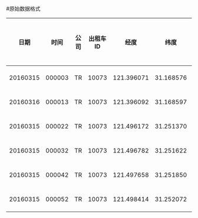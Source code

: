 #原始数据格式

|日期|时间|公司|出租车ID|经度|纬度|速度|航角|未知字段|载客状态|数据可用性|数据采集时间|
|:--------:|:------:|:-------:|:--------:|:--:|:--:|:--:|:--:|:--:|:--:|:--:|:----------:|
|20160315|000003|TR|10073|121.396071|31.168576|0|9|0|0|1|2016-03-16 00:00:05|
|20160316|000013|TR|10073|121.396092|31.168597|0|9|0|0|1|2016-03-16 00:00:15|
|20160315|000022|TR|10073|121.496172|31.251370|13|50|0|0|1|2016-03-15 00:00:24|
|20160315|000032|TR|10073|121.496782|31.251622|35|63|0|0|1|2016-03-15 00:00:34|
|20160315|000042|TR|10073|121.497658|31.251850|30|68|0|0|1|2016-03-15 00:00:47|
|20160315|000052|TR|10073|121.498414|31.252072|16|75|0|0|1|2016-03-15 00:00:57|